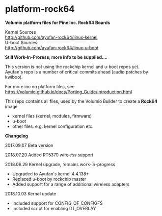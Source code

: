 # platform-rock64

**Volumio platform files for Pine Inc. Rock64 Boards**

Kernel Sources  
http://github.com/ayufan-rock64/linux-kernel  
U-boot Sources  
http://github.com/ayufan-rock64/linux-u-boot  

**Still Work-In-Proress, more info to be supplied....**  

This version is not using the rockchip kernel and u-boot repos yet.  
Ayufan's repo is a number of critical commits ahead (audio patches by kwiboo).    

For more ino on platform files, see https://volumio.github.io/docs/Porting_Guide/Introduction.html    

This repo contains all files, used by the Volumio Builder to create a **Rock64** image  

- kernel files (kernel, modules, firmware)  
- u-boot  
- other files. e.g. kernel configuration etc.  

**Changelog**

2017.09.07  Beta version  

2018.07.20  Added RT5370 wireless support  

2018.09.29  Kernel upgrade, remains work-in-progress  

- Upgraded to Ayufan's kernel 4.4.138+ 
- Replaced u-boot by rockchip master  
- Added support for a range of additional wireless adapters  

2018.10.03	Kernel update

- Included support for CONFIG_OF_CONFIGFS  
- Included script for enabling DT_OVERLAY







 


 

